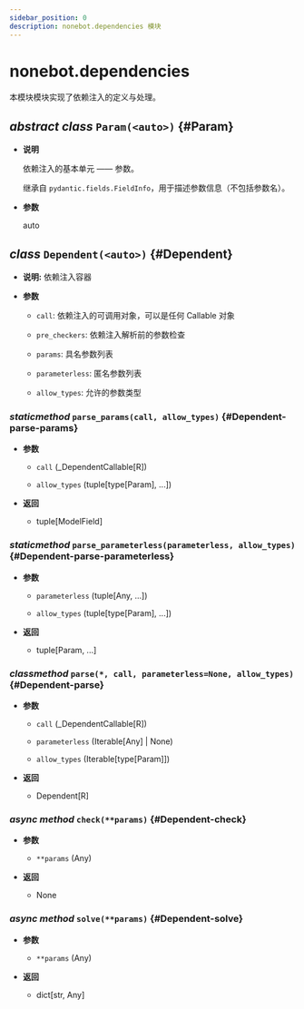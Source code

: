 ```yaml
---
sidebar_position: 0
description: nonebot.dependencies 模块
---
```


# nonebot.dependencies

本模块模块实现了依赖注入的定义与处理。

## _abstract class_ `Param(<auto>)` {#Param}

- **说明**

  依赖注入的基本单元 —— 参数。

  继承自 `pydantic.fields.FieldInfo`，用于描述参数信息（不包括参数名）。

- **参数**

  auto

## _class_ `Dependent(<auto>)` {#Dependent}

- **说明:** 依赖注入容器

- **参数**

  - `call`: 依赖注入的可调用对象，可以是任何 Callable 对象

  - `pre_checkers`: 依赖注入解析前的参数检查

  - `params`: 具名参数列表

  - `parameterless`: 匿名参数列表

  - `allow_types`: 允许的参数类型

### _staticmethod_ `parse_params(call, allow_types)` {#Dependent-parse-params}

- **参数**

  - `call` (\_DependentCallable[R])

  - `allow_types` (tuple[type[Param], ...])

- **返回**

  - tuple[ModelField]

### _staticmethod_ `parse_parameterless(parameterless, allow_types)` {#Dependent-parse-parameterless}

- **参数**

  - `parameterless` (tuple[Any, ...])

  - `allow_types` (tuple[type[Param], ...])

- **返回**

  - tuple[Param, ...]

### _classmethod_ `parse(*, call, parameterless=None, allow_types)` {#Dependent-parse}

- **参数**

  - `call` (\_DependentCallable[R])

  - `parameterless` (Iterable[Any] | None)

  - `allow_types` (Iterable[type[Param]])

- **返回**

  - Dependent[R]

### _async method_ `check(**params)` {#Dependent-check}

- **参数**

  - `**params` (Any)

- **返回**

  - None

### _async method_ `solve(**params)` {#Dependent-solve}

- **参数**

  - `**params` (Any)

- **返回**

  - dict[str, Any]
